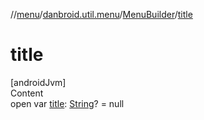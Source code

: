//[menu](../../../index.md)/[danbroid.util.menu](../index.md)/[MenuBuilder](index.md)/[title](title.md)



# title  
[androidJvm]  
Content  
open var [title](title.md): [String](https://kotlinlang.org/api/latest/jvm/stdlib/kotlin/-string/index.html)? = null  



